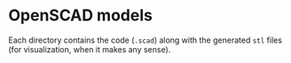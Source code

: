 # OpenSCAD models
Each directory contains the code (`.scad`) along with the generated `stl` files (for visualization, when it makes any sense).
